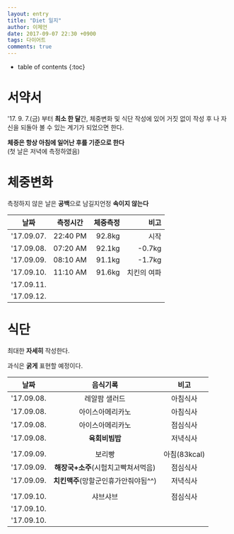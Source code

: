 ```yaml
---
layout: entry
title: "Diet 일지"
author: 이제언
date: 2017-09-07 22:30 +0900
tags: 다이어트
comments: true
--- 
```

* table of contents
{:toc}

# 서약서

'17. 9. 7.(금) 부터 **최소 한 달**간, 체중변화 및 식단 작성에 있어 거짓 없이 작성 후 나 자신을 되돌아 볼 수 있는 계기가 되었으면 한다.

**체중은 항상 아침에 일어난 후를 기준으로 한다**  
(첫 날은 저녁에 측정하였음)  

# 체중변화

측정하지 않은 날은 **공백**으로 남길지언정 **속이지 않는다** 

|    날짜    | 측정시간  |  체중측정  |   비고  |
|:----------:|:--------:|----------:|-------:|
| '17.09.07. | 22:40 PM |   92.8kg  | 시작 |
| '17.09.08. | 07:20 AM |   92.1kg  | -0.7kg |
| '17.09.09. | 08:10 AM |   91.1kg  | -1.7kg  |
| '17.09.10. | 11:10 AM |   91.6kg  | 치킨의 여파 |
| '17.09.11. |  |  ||
| '17.09.12. |  |  ||


# 식단

최대한 **자세히** 작성한다.

과식은 **굵게** 표현할 예정이다.

| 날짜 | 음식기록 | 비고 |
|:----------:|:--------:|:-------:|
| '17.09.08. | 레알팜 샐러드 | 아침식사 |
| '17.09.08. | 아이스아메리카노 | 아침식사 |
| '17.09.08. | 아이스아메리카노 | 점심식사 |
| '17.09.08. | **육회비빔밥** | 저녁식사 |
|            |  |  |
| '17.09.09. | 보리빵 | 아침(83kcal) |
| '17.09.09. | **해장국+소주**(시험치고빡쳐서먹음) | 점심식사 |
| '17.09.09. | **치킨맥주**(망할군인휴가안줘야됨^^) | 저녁식사 |
|            |  |  |
| '17.09.10. | 샤브샤브 | 점심식사 |
| '17.09.10. |  |  |
| '17.09.10. |  |  |
